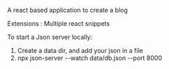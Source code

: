 A react based application to create a blog

Extensions : 
Multiple react snippets



To start a Json server locally: 
1. Create a data dir, and add your json in a file
2. npx json-server --watch data/db.json --port 8000